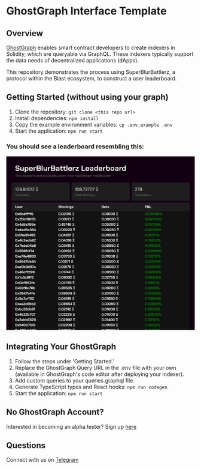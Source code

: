 # GhostGraph Interface Template

## Overview

[GhostGraph](GhostGraph.xyz) enables smart contract developers to create indexers in Solidity, which are queryable via
GraphQL. These indexers typically support the data needs of decentralized applications (dApps).

This repository demonstrates the process using SuperBlurBattlerz, a protocol within the Blast ecosystem, to construct a
user leaderboard.

## Getting Started (without using your graph)

1. Clone the repository: `git clone <this repo url>`
2. Install dependencies: `npm install`
3. Copy the example environment variables: `cp .env.example .env`
4. Start the application: `npm run start`

### You should see a leaderboard resembling this:
![Leaderboard](./public/leaderboard.png)

## Integrating Your GhostGraph

1. Follow the steps under 'Getting Started.'
2. Replace the GhostGraph Query URL in the .env file with your own (available in GhostGraph's code editor after deploying your indexer).
3. Add custom queries to your queries.graphql file.
4. Generate TypeScript types and React hooks: `npm run codegen`
5. Start the application: `npm run start`

## No GhostGraph Account?

Interested in becoming an alpha tester? Sign up [here](https://app.ghostlogs.xyz/ghostgraph/sign-up)

## Questions

Connect with us on [Telegram](https://t.me/ghostlogsxyz) 
